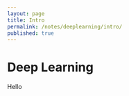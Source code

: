 ```yaml
---
layout: page
title: Intro
permalink: /notes/deeplearning/intro/
published: true
---
```


# Deep Learning

Hello
